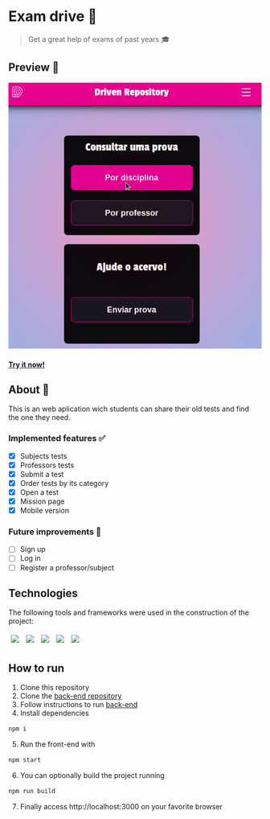 # Exam drive :memo:
> Get a great help of exams of past years :mortar_board:
## Preview 👀
![Repoprovas preview](./src/assets/preview.gif)
#### [Try it now!](https://project-repo-provas-front-end.vercel.app/)
## About 🔎
This is an web aplication wich students can share their old tests and find the one they need.
### Implemented features ✅
- [x] Subjects tests
- [x] Professors tests
- [x] Submit a test
- [x] Order tests by its category
- [x] Open a test 
- [x] Mission page 
- [x] Mobile version
### Future improvements 🔮
- [ ] Sign up
- [ ] Log in
- [ ] Register a professor/subject
## Technologies
The following tools and frameworks were used in the construction of the project:<br>
<p>
  <img style='margin: 5px;' src='https://img.shields.io/badge/styled-components%20-%2320232a.svg?&style=for-the-badge&color=b8679e&logo=styled-components&logoColor=%3a3a3a'>
  <img style='margin: 5px;' src='https://img.shields.io/badge/axios%20-%2320232a.svg?&style=for-the-badge&color=informational'>
  <img style='margin: 5px;' src="https://img.shields.io/badge/react-app%20-%2320232a.svg?&style=for-the-badge&color=60ddf9&logo=react&logoColor=%2361DAFB"/>
  <img style='margin: 5px;' src="https://img.shields.io/badge/react_route%20-%2320232a.svg?&style=for-the-badge&logo=react&logoColor=%2361DAFB"/>
  <img style='margin: 5px;' src='https://img.shields.io/badge/react-icons%20-%2320232a.svg?&style=for-the-badge&color=f28dc7&logo=react-icons&logoColor=%2361DAFB'>
</p>

## How to run

1. Clone this repository
2. Clone the [back-end repository](https://github.com/jotabraga/examdrive-backend)
3. Follow instructions to run [back-end](https://github.com/jotabraga/examdrive-backend)
4. Install dependencies
```bash
npm i
```
5. Run the front-end with
```bash
npm start
```
6. You can optionally build the project running
```bash
npm run build
```
7. Finally access http://localhost:3000 on your favorite browser 
